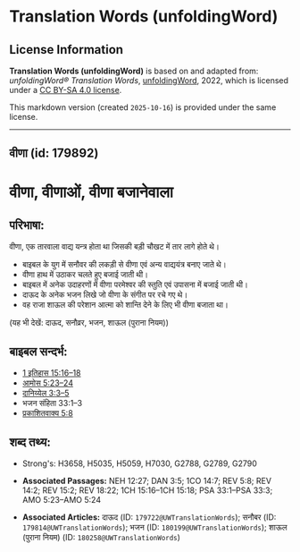 # Translation Words (unfoldingWord)

## License Information

**Translation Words (unfoldingWord)** is based on and adapted from: _unfoldingWord® Translation Words_, [unfoldingWord](https://unfoldingword.org/utw), 2022, which is licensed under a [CC BY-SA 4.0 license](https://creativecommons.org/licenses/by-sa/4.0/legalcode.en).

This markdown version (created `2025-10-16`) is provided under the same license.



--------------------------------

## वीणा (id: 179892)

वीणा, वीणाओं, वीणा बजानेवाला
============================

परिभाषा:
--------

वीणा, एक तारवाला वाद्य यन्त्र होता था जिसकी बड़ी चौखट में तार लागे होते थे।

* बाइबल के युग में सनौवर की लकड़ी से वीणा एवं अन्य वाद्ययंत्र बनाए जाते थे।
* वीणा हाथ में उठाकर चलते हुए बजाई जाती थी।
* बाइबल में अनेक उदाहरणों में वीणा परमेश्वर की स्तुति एवं उपासना में बजाई जाती थी।
* दाऊद के अनेक भजन लिखे जो वीणा के संगीत पर रचे गए थे।
* वह राजा शाऊल की परेशान आत्मा को शान्ति देने के लिए भी वीणा बजाता था।

(यह भी देखें: दाऊद, सनौव्रर, भजन, शाऊल (पुराना नियम))

बाइबल सन्दर्भ:
--------------

* [1 इतिहास 15:16–18](https://ref.ly/1Chr0:0)
* [आमोस 5:23–24](https://ref.ly/Amos5:23-Amos5:24)
* [दानिय्येल 3:3–5](https://ref.ly/Dan3:3-Dan3:5)
* भजन संहिता 33:1–3
* [प्रकाशितवाक्य 5:8](https://ref.ly/Rev5:8)

शब्द तथ्य:
----------

* Strong's: H3658, H5035, H5059, H7030, G2788, G2789, G2790

* **Associated Passages:** NEH 12:27; DAN 3:5; 1CO 14:7; REV 5:8; REV 14:2; REV 15:2; REV 18:22; 1CH 15:16–1CH 15:18; PSA 33:1–PSA 33:3; AMO 5:23–AMO 5:24
* **Associated Articles:** दाऊद (ID: `179722@UWTranslationWords`); सनौबर (ID: `179814@UWTranslationWords`); भजन (ID: `180199@UWTranslationWords`); शाऊल (पुराना नियम) (ID: `180258@UWTranslationWords`)

